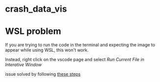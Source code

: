 # crash_data_vis

# WSL problem

If you are trying to run the code in the terminal and expecting the image to appear while using WSL, this won't work.

Instead, right click on the vscode page and select _Run Current File in Interative Window_

issue solved by following [these steps](https://github.com/microsoft/vscode-remote-release/issues/452)